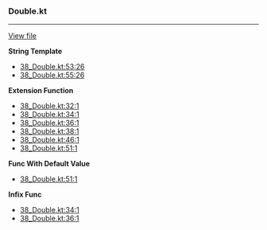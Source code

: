 ### Double.kt
---
[View file](../../precision_analyzed/38_Double.kt)

**String Template**

 - [38_Double.kt:53:26](../../precision_analyzed/38_Double.kt#L53)
 - [38_Double.kt:55:26](../../precision_analyzed/38_Double.kt#L55)

**Extension Function**

 - [38_Double.kt:32:1](../../precision_analyzed/38_Double.kt#L32)
 - [38_Double.kt:34:1](../../precision_analyzed/38_Double.kt#L34)
 - [38_Double.kt:36:1](../../precision_analyzed/38_Double.kt#L36)
 - [38_Double.kt:38:1](../../precision_analyzed/38_Double.kt#L38)
 - [38_Double.kt:46:1](../../precision_analyzed/38_Double.kt#L46)
 - [38_Double.kt:51:1](../../precision_analyzed/38_Double.kt#L51)

**Func With Default Value**

 - [38_Double.kt:51:1](../../precision_analyzed/38_Double.kt#L51)

**Infix Func**

 - [38_Double.kt:34:1](../../precision_analyzed/38_Double.kt#L34)
 - [38_Double.kt:36:1](../../precision_analyzed/38_Double.kt#L36)
